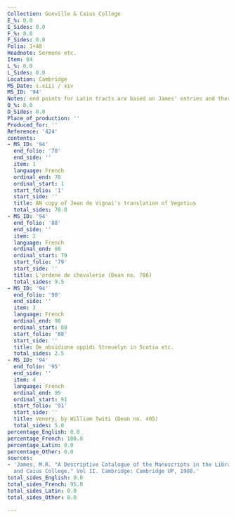 ```yaml
---
Collection: Gonville & Caius College
E_%: 0.0
E_Sides: 0.0
F_%: 0.0
F_Sides: 0.0
Folia: 1+48
Headnote: Sermons etc.
Item: 84
L_%: 0.0
L_Sides: 0.0
Location: Cambridge
MS_Date: s.xiii / xiv
MS_ID: '94'
Notes: end points for Latin tracts are based on James' entries and therefore approximate
O_%: 0.0
O_Sides: 0.0
Place_of_production: ''
Produced_for: ''
Reference: '424'
contents:
- MS_ID: '94'
  end_folio: '78'
  end_side: ''
  item: 1
  language: French
  ordinal_end: 78
  ordinal_start: 1
  start_folio: '1'
  start_side: ''
  title: AN copy of Jean de Vignai's translation of Vegetius
  total_sides: 78.0
- MS_ID: '94'
  end_folio: '88'
  end_side: ''
  item: 2
  language: French
  ordinal_end: 88
  ordinal_start: 79
  start_folio: '79'
  start_side: ''
  title: L'ordene de chevalerie (Dean no. 706)
  total_sides: 9.5
- MS_ID: '94'
  end_folio: '90'
  end_side: ''
  item: 3
  language: French
  ordinal_end: 90
  ordinal_start: 88
  start_folio: '88'
  start_side: ''
  title: De obsidione oppidi Streuelyn in Scotia etc.
  total_sides: 2.5
- MS_ID: '94'
  end_folio: '95'
  end_side: ''
  item: 4
  language: French
  ordinal_end: 95
  ordinal_start: 91
  start_folio: '91'
  start_side: ''
  title: Venery, by William Twiti (Dean no. 405)
  total_sides: 5.0
percentage_English: 0.0
percentage_French: 100.0
percentage_Latin: 0.0
percentage_Other: 0.0
sources:
- 'James, M.R. "A Descriptive Catalogue of the Manuscripts in the Library of Gonville
  and Caius College." Vol II. Cambridge: Cambridge UP, 1908.'
total_sides_English: 0.0
total_sides_French: 95.0
total_sides_Latin: 0.0
total_sides_Other: 0.0

---
```

